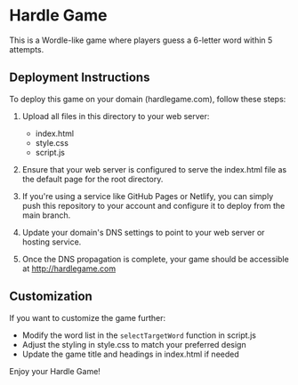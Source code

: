 # Hardle Game

This is a Wordle-like game where players guess a 6-letter word within 5 attempts.

## Deployment Instructions

To deploy this game on your domain (hardlegame.com), follow these steps:

1. Upload all files in this directory to your web server:
   - index.html
   - style.css
   - script.js

2. Ensure that your web server is configured to serve the index.html file as the default page for the root directory.

3. If you're using a service like GitHub Pages or Netlify, you can simply push this repository to your account and configure it to deploy from the main branch.

4. Update your domain's DNS settings to point to your web server or hosting service.

5. Once the DNS propagation is complete, your game should be accessible at http://hardlegame.com

## Customization

If you want to customize the game further:

- Modify the word list in the `selectTargetWord` function in script.js
- Adjust the styling in style.css to match your preferred design
- Update the game title and headings in index.html if needed

Enjoy your Hardle Game!
